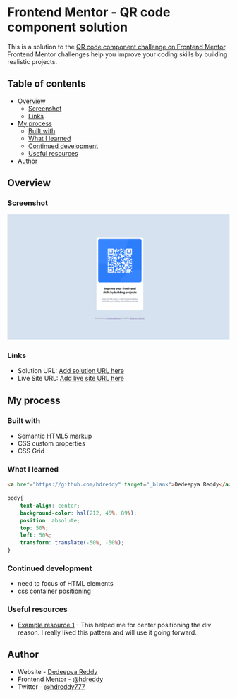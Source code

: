 # Frontend Mentor - QR code component solution

This is a solution to the [QR code component challenge on Frontend Mentor](https://www.frontendmentor.io/challenges/qr-code-component-iux_sIO_H). Frontend Mentor challenges help you improve your coding skills by building realistic projects. 

## Table of contents

- [Overview](#overview)
  - [Screenshot](#screenshot)
  - [Links](#links)
- [My process](#my-process)
  - [Built with](#built-with)
  - [What I learned](#what-i-learned)
  - [Continued development](#continued-development)
  - [Useful resources](#useful-resources)
- [Author](#author)

## Overview

### Screenshot

![Screenshot](images/Screenshot-updated.png)


### Links

- Solution URL: [Add solution URL here](https://github.com/hdreddy/Frontendmentor-coding-challenges)
- Live Site URL: [Add live site URL here](https://hdreddy.github.io/Frontendmentor-coding-challenges/)

## My process

### Built with

- Semantic HTML5 markup
- CSS custom properties
- CSS Grid

### What I learned

```html
<a href="https://github.com/hdreddy" target="_blank">Dedeepya Reddy</a>.
```
```css
body{
    text-align: center;
    background-color: hsl(212, 45%, 89%);
    position: absolute;
    top: 50%;
    left: 50%;
    transform: translate(-50%, -50%); 
}
```

### Continued development

- need to focus of HTML elements
- css container positioning


### Useful resources

- [Example resource 1](https://www.w3schools.com/css/css_align.asp) - This helped me for center positioning the div reason. I really liked this pattern and will use it going forward.

## Author

- Website - [Dedeepya Reddy](https://github.com/hdreddy)
- Frontend Mentor - [@hdreddy](https://www.frontendmentor.io/profile/hdreddy)
- Twitter - [@hdreddy777](https://www.twitter.com/hdreddy777)
